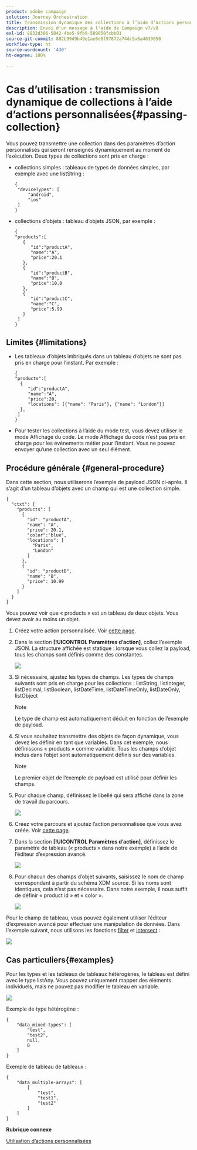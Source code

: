 ```yaml
---
product: adobe campaign
solution: Journey Orchestration
title: Transmission dynamique des collections à l’aide d’actions personnalisées
description: Envoi d'un message à l'aide de Campaign v7/v8
exl-id: 8832d306-5842-4be5-9fb9-509050fcbb01
source-git-commit: 882b99d9b49e1ae6d0f97872a74dc5a8a4639050
workflow-type: ht
source-wordcount: '430'
ht-degree: 100%

---
```



# Cas dʼutilisation : transmission dynamique de collections à l’aide d’actions personnalisées{#passing-collection}

Vous pouvez transmettre une collection dans des paramètres d’action personnalisés qui seront renseignés dynamiquement au moment de l’exécution. Deux types de collections sont pris en charge :

* collections simples : tableaux de types de données simples, par exemple avec une listString :

   ```
   {
    "deviceTypes": [
        "android",
        "ios"
    ]
   }
   ```

* collections d’objets : tableau d’objets JSON, par exemple :

   ```
   {
   "products":[
      {
         "id":"productA",
         "name":"A",
         "price":20.1
      },
      {
         "id":"productB",
         "name":"B",
         "price":10.0
      },
      {
         "id":"productC",
         "name":"C",
         "price":5.99
      }
    ]
   }
   ```

## Limites {#limitations}

* Les tableaux d’objets imbriqués dans un tableau d’objets ne sont pas pris en charge pour l’instant. Par exemple :

   ```
   {
   "products":[
     {
        "id":"productA",
        "name":"A",
        "price":20,
        "locations": [{"name": "Paris"}, {"name": "London"}]
     },
    ]
   }
   ```
* Pour tester les collections à l’aide du mode test, vous devez utiliser le mode Affichage du code. Le mode Affichage du code n’est pas pris en charge pour les événements métier pour l’instant. Vous ne pouvez envoyer qu’une collection avec un seul élément.

## Procédure générale {#general-procedure}

Dans cette section, nous utiliserons l’exemple de payload JSON ci-après. Il s’agit d’un tableau d’objets avec un champ qui est une collection simple.

```
{
  "ctxt": {
    "products": [
      {
        "id": "productA",
        "name": "A",
        "price": 20.1,
        "color":"blue",
        "locations": [
          "Paris",
          "London"
        ]
      },
      {
        "id": "productB",
        "name": "B",
        "price": 10.99
      }
    ]
  }
}
```

Vous pouvez voir que « products » est un tableau de deux objets. Vous devez avoir au moins un objet.

1. Créez votre action personnalisée. Voir [cette page](../action/about-custom-action-configuration.md).

1. Dans la section **[!UICONTROL Paramètres d’action]**, collez l’exemple JSON. La structure affichée est statique : lorsque vous collez la payload, tous les champs sont définis comme des constantes.

   ![](assets/uc-collection-1.png)

1. Si nécessaire, ajustez les types de champs. Les types de champs suivants sont pris en charge pour les collections : listString, listInteger, listDecimal, listBoolean, listDateTime, listDateTimeOnly, listDateOnly, listObject

   >[!NOTE]
   >
   >Le type de champ est automatiquement déduit en fonction de l’exemple de payload.

1. Si vous souhaitez transmettre des objets de façon dynamique, vous devez les définir en tant que variables. Dans cet exemple, nous définissons « products » comme variable. Tous les champs d’objet inclus dans l’objet sont automatiquement définis sur des variables.

   >[!NOTE]
   >
   >Le premier objet de l’exemple de payload est utilisé pour définir les champs.

1. Pour chaque champ, définissez le libellé qui sera affiché dans la zone de travail du parcours.

   ![](assets/uc-collection-2.png)

1. Créez votre parcours et ajoutez l’action personnalisée que vous avez créée. Voir [cette page](../building-journeys/using-custom-actions.md).

1. Dans la section **[!UICONTROL Paramètres d’action]**, définissez le paramètre de tableau (« products » dans notre exemple) à l’aide de l’éditeur d’expression avancé.

   ![](assets/uc-collection-3.png)

1. Pour chacun des champs d’objet suivants, saisissez le nom de champ correspondant à partir du schéma XDM source. Si les noms sont identiques, cela n’est pas nécessaire. Dans notre exemple, il nous suffit de définir « product id » et « color ».

   ![](assets/uc-collection-4.png)

Pour le champ de tableau, vous pouvez également utiliser l’éditeur d’expression avancé pour effectuer une manipulation de données. Dans l’exemple suivant, nous utilisons les fonctions [filter](functions/functionfilter.md) et [intersect](functions/functionintersect.md) :

![](assets/uc-collection-5.png)

## Cas particuliers{#examples}

Pour les types et les tableaux de tableaux hétérogènes, le tableau est défini avec le type listAny. Vous pouvez uniquement mapper des éléments individuels, mais ne pouvez pas modifier le tableau en variable.

![](assets/uc-collection-heterogeneous.png)

Exemple de type hétérogène :

```
{
    "data_mixed-types": [
        "test",
        "test2",
        null,
        0
    ]
}
```

Exemple de tableau de tableaux :

```
{
    "data_multiple-arrays": [
        [
            "test",
            "test1",
            "test2"
        ]
    ]
}
```

**Rubrique connexe**

[Utilisation d’actions personnalisées](../building-journeys/using-custom-actions.md)
